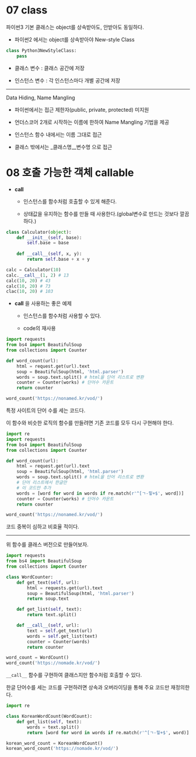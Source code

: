 # 07 class

파이썬3 기본 클래스는 object를 상속받아도, 안받아도 동일하다.

* 파이썬2 에서는 object를 상속받아야 New-style Class

```py
class Python3NewStyleClass:
    pass
```

* 클래스 변수 : 클래스 공간에 저장

* 인스턴스 변수 : 각 인스턴스마다 개별 공간에 저장

----

Data Hiding, Name Mangling

* 파이썬에서는 접근 제한자(public, private, protected) 미지원

* 언더스코어 2개로 시작하는 이름에 한하여 Name Mangling 기법을 제공

* 인스턴스 함수 내에서는 이름 그대로 접근

* 클래스 밖에서는 _클래스명__변수명 으로 접근

# 08 호출 가능한 객체 callable

* __call__

    * 인스턴스를 함수처럼 호출할 수 있게 해준다.

    * 상태값을 유지하는 함수를 만들 때 사용한다.(global변수로 만드는 것보다 깔끔하다.)

```py
class Calculator(object):
    def __init__(self, base):
        self.base = base
    
    def __call__(self, x, y):
        return self.base + x + y

calc = Calculator(10)
calc.__call__(1, 2) # 13
calc(10, 20) # 43
calc(10, 20) # 73
clac(10, 20) # 103
```

* __call__ 을 사용하는 좋은 예제

    * 인스턴스를 함수처럼 사용할 수 있다.

    * code의 재사용

```py
import requests
from bs4 import BeautifulSoup
from collections import Counter

def word_count(url):
    html = request.get(url).text
    soup = BeautifulSoup(html, 'html.parser')
    words = soup.text.split() # html을 단어 리스트로 변환
    counter = Counter(works) # 단어수 카운트
    return counter

word_count('https://nonamed.kr/vod/')
```

특정 사이트의 단어 수를 세는 코드다.

이 함수와 비슷한 로직의 함수를 만들려면 기존 코드를 모두 다시 구현해야 한다.

```py
import re
import requests
from bs4 import BeautifulSoup
from collections import Counter

def word_count(url):
    html = request.get(url).text
    soup = BeautifulSoup(html, 'html.parser')
    words = soup.text.split() # html을 단어 리스트로 변환
    # 단어 리스트에서 한글만
    # 이 코드만 추가
    words = [word for word in words if re.match(r'^[ㄱ-힣+$', word])]
    counter = Counter(works) # 단어수 카운트
    return counter

word_count('https://nonamed.kr/vod/')
```

코드 중복이 심하고 비효율 적이다.

----

위 함수를 클래스 버전으로 만들어보자.

```py
import requests
from bs4 import BeautifulSoup
from collections import Counter

class WordCounter:
    def get_text(self, url):
        html = requests.get(url).text
        soup = BeautifulSoup(html, 'html.parser')
        return soup.text

    def get_list(self, text):
        return text.split()

    def __call__(self, url):
        text = self.get_text(url)
        words = self.get_list(text)
        counter = Counter(words)
        return counter

word_count = WordCount()
word_count('https://nomade.kr/vod/')
```

`__call__` 함수를 구현하여 클래스지만 함수처럼 호출할 수 있다.

한글 단어수를 세는 코드를 구현하려면 상속과 오버라이딩을 통해 주요 코드만 재정의한다.

```py
import re

class KoreanWordCount(WordCount):
    def get_list(self, text):
        words = text.split()
        return [word for word in words if re.match(r'^[ㄱ-힣+$', word)]

korean_word_count = KoreanWordCount()
korean_word_count('https://nomade.kr/vod/')
```